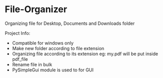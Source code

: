# File-Organizer
Organizing file for Desktop, Documents and Downloads folder

Project Info:
- Compatible for windows only
- Make new folder according to file extension
- Organizing file according to its extension
eg: my.pdf will be put inside pdf_file
- Rename file in bulk
- PySimpleGui module is used to for GUI


